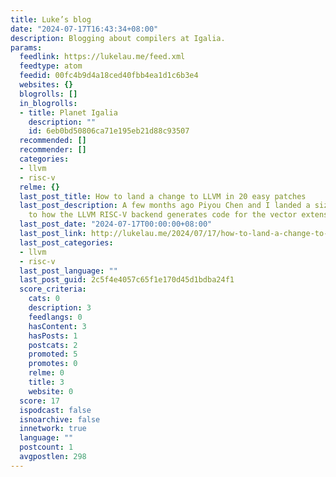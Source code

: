 ```yaml
---
title: Luke’s blog
date: "2024-07-17T16:43:34+08:00"
description: Blogging about compilers at Igalia.
params:
  feedlink: https://lukelau.me/feed.xml
  feedtype: atom
  feedid: 00fc4b9d4a18ced40fbb4ea1d1c6b3e4
  websites: {}
  blogrolls: []
  in_blogrolls:
  - title: Planet Igalia
    description: ""
    id: 6eb0bd50806ca71e195eb21d88c93507
  recommended: []
  recommender: []
  categories:
  - llvm
  - risc-v
  relme: {}
  last_post_title: How to land a change to LLVM in 20 easy patches
  last_post_description: A few months ago Piyou Chen and I landed a sizeable change
    to how the LLVM RISC-V backend generates code for the vector extension.
  last_post_date: "2024-07-17T00:00:00+08:00"
  last_post_link: http://lukelau.me/2024/07/17/how-to-land-a-change-to-llvm-in-20-easy-patches.html
  last_post_categories:
  - llvm
  - risc-v
  last_post_language: ""
  last_post_guid: 2c5f4e4057c65f1e170d45d1bdba24f1
  score_criteria:
    cats: 0
    description: 3
    feedlangs: 0
    hasContent: 3
    hasPosts: 1
    postcats: 2
    promoted: 5
    promotes: 0
    relme: 0
    title: 3
    website: 0
  score: 17
  ispodcast: false
  isnoarchive: false
  innetwork: true
  language: ""
  postcount: 1
  avgpostlen: 298
---
```

